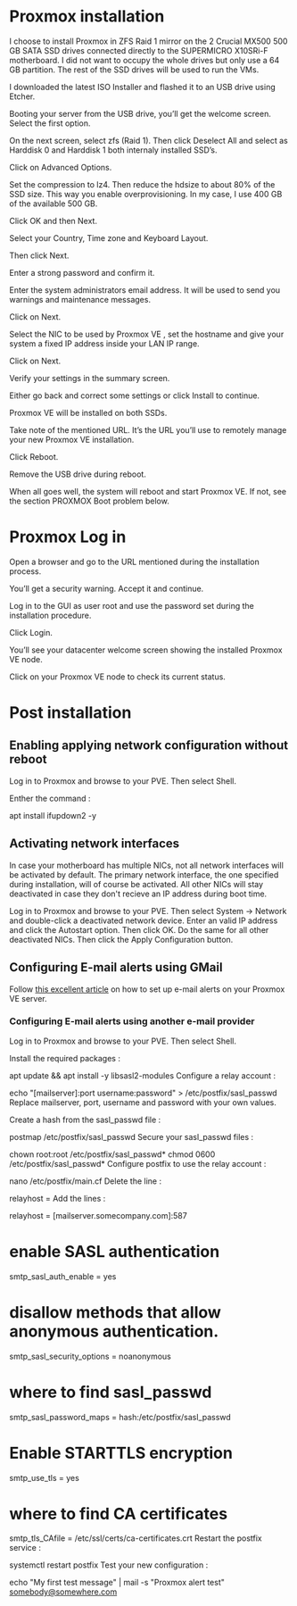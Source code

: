 # Proxmox installation

I choose to install Proxmox in ZFS Raid 1 mirror on the 2 Crucial MX500 500 GB SATA SSD drives connected directly to the SUPERMICRO X10SRi-F motherboard. I did not want to occupy the whole drives but only use a 64 GB partition. The rest of the SSD drives will be used to run the VMs.

I downloaded the latest ISO Installer and flashed it to an USB drive using Etcher.

Booting your server from the USB drive, you’ll get the welcome screen. Select the first option.

On the next screen, select zfs (Raid 1). Then click Deselect All and select as Harddisk  0 and Harddisk 1 both internaly installed SSD’s.

Click on Advanced Options.

Set the compression to lz4. Then reduce the hdsize to about 80% of the SSD size. This way you enable overprovisioning. In my case, I use 400 GB of the available 500 GB.

Click OK and then Next.

Select your Country, Time zone and Keyboard Layout.

Then click Next.

Enter a strong password and confirm it.

Enter the system administrators email address. It will be used to send you warnings and maintenance messages.

Click on Next.

Select the NIC to be used by Proxmox VE , set the hostname and give your system a fixed IP address inside your LAN IP range.

Click on Next.

Verify your settings in the summary screen.

Either go back and correct some settings or click Install to continue.

Proxmox VE will be installed on both SSDs.

Take note of the mentioned URL. It’s the URL you’ll use to remotely manage your new Proxmox VE installation.

Click Reboot.

Remove the USB drive during reboot.

When all goes well, the system will reboot and start Proxmox VE. If not, see the section PROXMOX Boot problem below.

# Proxmox Log in

Open a browser and go to the URL mentioned during the installation process.

You’ll get a security warning. Accept it and continue.

Log in to the GUI as user root and use the password set during the installation procedure.

Click Login.

You’ll see your datacenter welcome screen showing the installed Proxmox VE node.

Click on your Proxmox VE node to check its current status.

# Post installation

## Enabling applying network configuration without reboot

Log in to Proxmox and browse to your PVE. Then select Shell.

Enther the command : 

apt install ifupdown2 -y

## Activating network interfaces

In case your motherboard has multiple NICs, not all network interfaces will be activated by default. The primary network interface, the one specified during installation, will of course be activated. All other NICs will stay deactivated in case they don't recieve an IP address during boot time.

Log in to Proxmox and browse to your PVE. Then select System → Network and double-click a deactivated network device. Enter an valid IP address and click the Autostart option. Then click OK. Do the same for all other deactivated NICs. Then click the Apply Configuration button.

## Configuring E-mail alerts using GMail

Follow [this excellent article](https://geekistheway.com/2021/03/07/configuring-e-mail-alerts-on-your-proxmox/) on how to set up e-mail alerts on your Proxmox VE server.

### Configuring E-mail alerts using another e-mail provider 

Log in to Proxmox and browse to your PVE. Then select Shell.

Install the required packages :

apt update && apt install -y libsasl2-modules
Configure a relay account :

echo "[mailserver]:port username:password" > /etc/postfix/sasl_passwd
Replace mailserver, port, username and password with your own values.

Create a hash from the sasl_passwd file :

postmap /etc/postfix/sasl_passwd
Secure your sasl_passwd files :

chown root:root /etc/postfix/sasl_passwd*
chmod 0600 /etc/postfix/sasl_passwd*
Configure postfix to use the relay account :

nano /etc/postfix/main.cf
Delete the line :

relayhost =
Add the lines :

relayhost = [mailserver.somecompany.com]:587
# enable SASL authentication
smtp_sasl_auth_enable = yes
# disallow methods that allow anonymous authentication.
smtp_sasl_security_options = noanonymous
# where to find sasl_passwd
smtp_sasl_password_maps = hash:/etc/postfix/sasl_passwd
# Enable STARTTLS encryption
smtp_use_tls = yes
# where to find CA certificates
smtp_tls_CAfile = /etc/ssl/certs/ca-certificates.crt
Restart the postfix service :

systemctl restart postfix
Test your new configuration :

echo "My first test message" | mail -s "Proxmox alert test" somebody@somewhere.com
